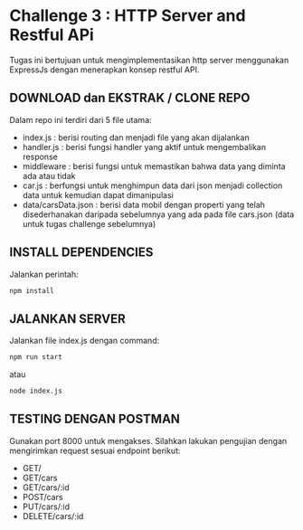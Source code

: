 # Challenge 3 : HTTP Server and Restful APi

Tugas ini bertujuan untuk mengimplementasikan http server menggunakan ExpressJs dengan menerapkan konsep restful API.

## DOWNLOAD dan EKSTRAK / CLONE REPO

Dalam repo ini terdiri dari 5 file utama:

- index.js : berisi routing dan menjadi file yang akan dijalankan
- handler.js : berisi fungsi handler yang aktif untuk mengembalikan response
- middleware : berisi fungsi untuk memastikan bahwa data yang diminta ada atau tidak
- car.js : berfungsi untuk menghimpun data dari json menjadi collection data untuk kemudian dapat dimanipulasi
- data/carsData.json : berisi data mobil dengan properti yang telah disederhanakan daripada sebelumnya yang ada pada file cars.json (data untuk tugas challenge sebelumnya)

## INSTALL DEPENDENCIES

Jalankan perintah:
```bash
npm install
```

## JALANKAN SERVER

Jalankan file index.js dengan command:
```bash
npm run start
```
atau
```bash
node index.js
```

## TESTING DENGAN POSTMAN

Gunakan port 8000 untuk mengakses.
Silahkan lakukan pengujian dengan mengirimkan request sesuai endpoint berikut:

- GET/
- GET/cars
- GET/cars/:id
- POST/cars
- PUT/cars/:id
- DELETE/cars/:id
